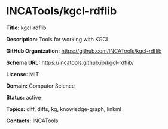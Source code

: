 # INCATools/kgcl-rdflib

**Title:** kgcl-rdflib

**Description:** Tools for working with KGCL

**GitHub Organization:** https://github.com/INCATools/kgcl-rdflib

**Schema URL:** https://incatools.github.io/kgcl-rdflib/

**License:** MIT

**Domain:** Computer Science

**Status:** active

**Topics:** diff, diffs, kg, knowledge-graph, linkml

**Contacts:** INCATools